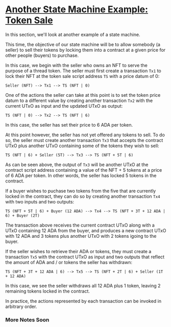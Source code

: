 # [Another State Machine Example: Token Sale](https://youtu.be/zW3D2iM5uVg?t=52)

In this section, we'll look at another example of a state machine.

This time, the objective of our state machine will be to allow somebody (a seller) to sell their tokens by locking them into a contract at a given price for other people (buyers) to purchase.

In this case, we begin with the seller who owns an NFT to serve the purpose of a thread token. The seller must first create a transaction `Tx1` to lock their NFT at the token sale script address `TS` with a price datum of 0:

```
Seller (NFT) --> Tx1 --> TS (NFT | 0)
```

One of the actions the seller can take at this point is to set the token price datum to a different value by creating another transaction `Tx2` with the current UTxO as input and the updated UTxO as output:

```
TS (NFT | 0) --> Tx2 --> TS (NFT | 6)
```

In this case, the seller has set their price to 6 ADA per token.

At this point however, the seller has not yet offered any tokens to sell. To do so, the seller must create another transaction `Tx3` that accepts the contract UTxO plus another UTxO containing some of the tokens they wish to sell:

```
TS (NFT | 6) + Seller (5T) --> Tx3 --> TS (NFT + 5T | 6)
```

As can be seen above, the output of `Tx3` will be another UTxO at the contract script address containing a value of the NFT + 5 tokens at a price of 6 ADA per token. In other words, the seller has locked 5 tokens in the contract.

If a buyer wishes to puchase two tokens from the five that are currently locked in the contract, they can do so by creating another transaction `Tx4` with two inputs and two outputs:

```
TS (NFT + 5T | 6) + Buyer (12 ADA) --> Tx4 --> TS (NFT + 3T + 12 ADA | 6) + Buyer (2T)
```

The transaction above receives the current contract UTxO along with a UTxO containing 12 ADA from the buyer, and produces a new contract UTxO with 12 ADA and 3 tokens plus another UTxO with 2 tokens igoing to the buyer.

If the seller wishes to retrieve their ADA or tokens, they must create a transaction `Tx5` with the contract UTxO as input and two outputs that reflect the amount of ADA and / or tokens the seller has withdrawn:

```
TS (NFT + 3T + 12 ADA | 6) --> Tx5 --> TS (NFT + 2T | 6) + Seller (1T + 12 ADA)
```

In this case, we see the seller withdraws all 12 ADA plus 1 token, leaving 2 remaining tokens locked in the contract.

In practice, the actions represented by each transaction can be invoked in arbitrary order.

### More Notes Soon
